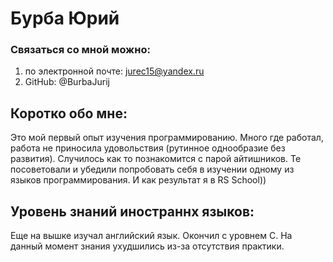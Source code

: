 # Бурба Юрий
### Связаться со мной можно:
1. по электронной почте: jurec15@yandex.ru
2. GitHub: @BurbaJurij
## Коротко обо мне:
Это мой первый опыт изучения программированию. Много где работал, работа не приносила удовольствия (рутинное однообразие без развития). Случилось как то познакомится с парой айтишников. Те посоветовали и убедили попробовать себя в изучении одному из языков программирования. И как результат я в RS School))
## Уровень знаний иностраннх языков:
Еще на вышке изучал английский язык. Окончил с уровнем С. На данный момент знания ухудшились из-за отсутствия практики. 
